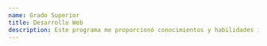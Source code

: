 ```yaml
---
name: Grado Superior
title: Desarrollo Web
description: Este programa me proporcionó conocimientos y habilidades integrales en desarrollo web, incluyendo tecnologías de front-end y back-end, bases de datos y principios de diseño web.
---
```

